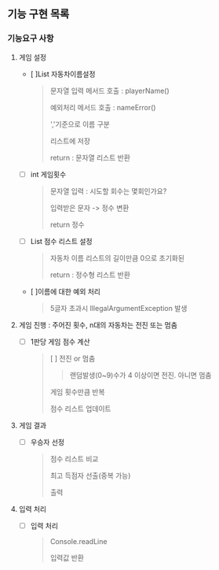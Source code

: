 ## 기능 구현 목록 
### 기능요구 사항

1. 게임 설정
    - [  ]List 자동차이름설정 
        >문자열 입력 메서드 호출 : playerName()
        >
        >예외처리 메서드 호출 : nameError()
        > 
        > ','기준으로 이름 구분
        >
        >리스트에 저장
        >
        > return : 문자열 리스트 반환 
   - [  ] int 게임횟수
     > 문자열 입력 : 시도할 회수는 몇회인가요?
     >
     > 입력받은 문자 -> 정수 변환
     >
     > return 정수
    - [  ] List 점수 리스트 설정
        > 자동차 이름 리스트의 길이만큼 0으로 초기화된 
        >
        > return :  정수형 리스트 반환
    
    - [  ]이름에 대한 예외 처리
        > 5글자 초과시 IllegalArgumentException 발생
2. 게임 진행 : 주어진 횟수, n대의 자동차는 전진 또는 멈춤

   - [  ] 1판당 게임 점수 계산 
        >  [ ] 전진 or 멈춤
     > > 랜덤발생(0~9)수가 4 이상이면 전진. 아니면 멈춤
        >
        > 게임 횟수만큼 반복
        >
        > 점수 리스트 업데이트
   
3. 게임 결과  
   - [  ] 우승자 선정
        > 점수 리스트 비교 
        >
        > 최고 득점자 선출(중복 가능)
        >
        > 출력
4. 입력 처리
    - [  ] 입력 처리
        > Console.readLine
        >
        > 입력값 반환